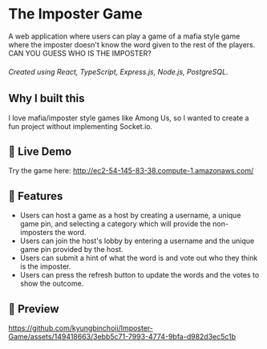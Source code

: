 # The Imposter Game

A web application where users can play a game of a mafia style game where the imposter doesn't know the word given to the rest of the players.
CAN YOU GUESS WHO IS THE IMPOSTER? 

###### Created using React, TypeScript, Express.js, Node.js, PostgreSQL.

## Why I built this

I love mafia/imposter style games like Among Us, so I wanted to create a fun project without implementing Socket.io. 

## 🔗 Live Demo

Try the game here: http://ec2-54-145-83-38.compute-1.amazonaws.com/

## 📖 Features
- Users can host a game as a host by creating a username, a unique game pin, and selecting a category which will provide the non-imposters the word.
- Users can join the host's lobby by entering a username and the unique game pin provided by the host.
- Users can submit a hint of what the word is and vote out who they think is the imposter.
- Users can press the refresh button to update the words and the votes to show the outcome.

## 👀 Preview

https://github.com/kyungbinchoii/Imposter-Game/assets/149418663/3ebb5c71-7993-4774-9bfa-d982d3ec5c1b

